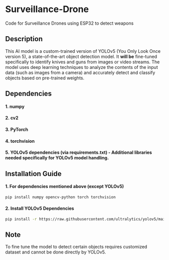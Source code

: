 # Surveillance-Drone
Code for Surveillance Drones using ESP32 to detect weapons

## Description
This AI model is a custom-trained version of YOLOv5 (You Only Look Once version 5), a state-of-the-art object detection model. It __will be__ fine-tuned specifically to identify knives and guns from images or video streams. The model uses deep learning techniques to analyze the contents of the input data (such as images from a camera) and accurately detect and classify objects based on pre-trained weights. 

## Dependencies
#### **1. numpy**
#### **2. cv2**
#### **3. PyTorch**
#### **4. torchvision**
#### **5. YOLOv5 dependencies (via requirements.txt) - Additional libraries needed specifically for YOLOv5 model handling.**

## Installation Guide 
#### **1. For dependencies mentioned above (except YOLOv5)**
```bash
pip install numpy opencv-python torch torchvision
```
#### **2. Install YOLOv5 Dependencies**
```bash
pip install -r https://raw.githubusercontent.com/ultralytics/yolov5/main/requirements.txt
```
## Note 
To fine tune the model to detect certain objects requires customized dataset and cannot be done directly by YOLOv5. 
